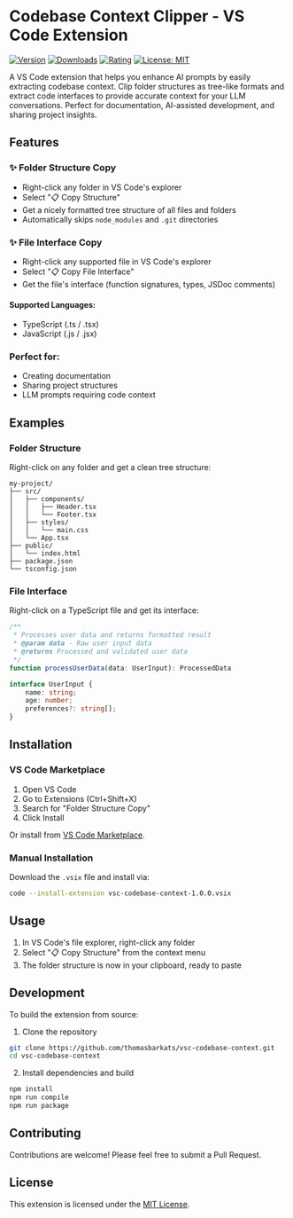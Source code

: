 # Codebase Context Clipper - VS Code Extension

[![Version](https://img.shields.io/visual-studio-marketplace/v/thomasbarkats.vsc-codebase-context)](https://marketplace.visualstudio.com/items?itemName=thomasbarkats.vsc-codebase-context)
[![Downloads](https://img.shields.io/visual-studio-marketplace/d/thomasbarkats.vsc-codebase-context)](https://marketplace.visualstudio.com/items?itemName=thomasbarkats.vsc-codebase-context)
[![Rating](https://img.shields.io/visual-studio-marketplace/r/thomasbarkats.vsc-codebase-context)](https://marketplace.visualstudio.com/items?itemName=thomasbarkats.vsc-codebase-context)
[![License: MIT](https://img.shields.io/badge/License-MIT-yellow.svg)](https://opensource.org/licenses/MIT)

A VS Code extension that helps you enhance AI prompts by easily extracting codebase context. Clip folder structures as tree-like formats and extract code interfaces to provide accurate context for your LLM conversations. Perfect for documentation, AI-assisted development, and sharing project insights.

## Features

### ✨ Folder Structure Copy
- Right-click any folder in VS Code's explorer
- Select "📋 Copy Structure"
- Get a nicely formatted tree structure of all files and folders
- Automatically skips `node_modules` and `.git` directories

### ✨ File Interface Copy
- Right-click any supported file in VS Code's explorer
- Select "📋 Copy File Interface"
- Get the file's interface (function signatures, types, JSDoc comments)

#### Supported Languages:
- TypeScript (.ts / .tsx)
- JavaScript (.js / .jsx)

### Perfect for:
- Creating documentation
- Sharing project structures
- LLM prompts requiring code context

## Examples

### Folder Structure
Right-click on any folder and get a clean tree structure:

```
my-project/
├── src/
│   ├── components/
│   │   ├── Header.tsx
│   │   └── Footer.tsx
│   ├── styles/
│   │   └── main.css
│   └── App.tsx
├── public/
│   └── index.html
├── package.json
└── tsconfig.json
```

### File Interface
Right-click on a TypeScript file and get its interface:

```typescript
/**
 * Processes user data and returns formatted result
 * @param data - Raw user input data
 * @returns Processed and validated user data
 */
function processUserData(data: UserInput): ProcessedData

interface UserInput {
    name: string;
    age: number;
    preferences?: string[];
}
```

## Installation

### VS Code Marketplace
1. Open VS Code
2. Go to Extensions (Ctrl+Shift+X)
3. Search for "Folder Structure Copy"
4. Click Install

Or install from [VS Code Marketplace](https://marketplace.visualstudio.com/items?itemName=thomasbarkats.vsc-codebase-context).

### Manual Installation
Download the `.vsix` file and install via:
```bash
code --install-extension vsc-codebase-context-1.0.0.vsix
```

## Usage

1. In VS Code's file explorer, right-click any folder
2. Select "📋 Copy Structure" from the context menu
3. The folder structure is now in your clipboard, ready to paste

## Development

To build the extension from source:

1. Clone the repository
```bash
git clone https://github.com/thomasbarkats/vsc-codebase-context.git
cd vsc-codebase-context
```

2. Install dependencies and build
```bash
npm install
npm run compile
npm run package
```

## Contributing

Contributions are welcome! Please feel free to submit a Pull Request.

## License

This extension is licensed under the [MIT License](LICENSE).
